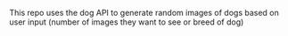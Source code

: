 This repo uses the dog API to generate random images of dogs based on user input (number of images they want to see or breed of dog)